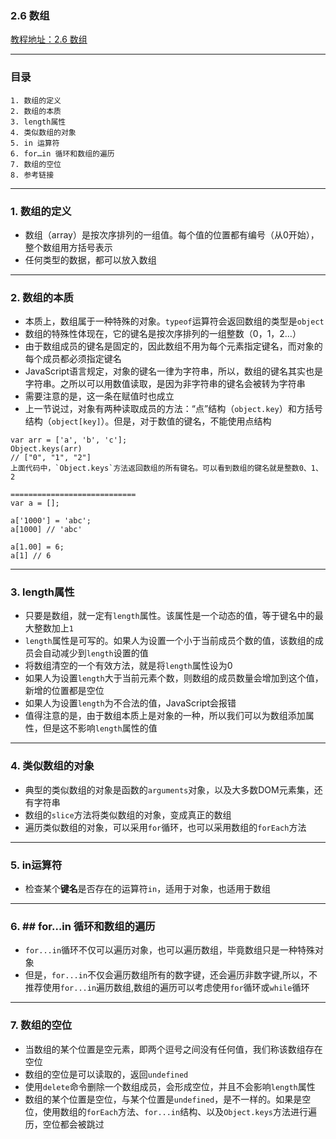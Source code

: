 ### 2.6 数组
[教程地址：2.6 数组](http://javascript.ruanyifeng.com/grammar/array.html)


---
### 目录

```
1. 数组的定义
2. 数组的本质
3. length属性
4. 类似数组的对象
5. in 运算符
6. for…in 循环和数组的遍历
7. 数组的空位
8. 参考链接
```

---
### 1. 数组的定义
- 数组（array）是按次序排列的一组值。每个值的位置都有编号（从0开始），整个数组用方括号表示
- 任何类型的数据，都可以放入数组

---
### 2. 数组的本质
- 本质上，数组属于一种特殊的对象。`typeof`运算符会返回数组的类型是`object`
- 数组的特殊性体现在，它的键名是按次序排列的一组整数（0，1，2…）
- 由于数组成员的键名是固定的，因此数组不用为每个元素指定键名，而对象的每个成员都必须指定键名
- JavaScript语言规定，对象的键名一律为字符串，所以，数组的键名其实也是字符串。之所以可以用数值读取，是因为非字符串的键名会被转为字符串
- 需要注意的是，这一条在赋值时也成立
- 上一节说过，对象有两种读取成员的方法：“点”结构（`object.key`）和方括号结构（`object[key]`）。但是，对于数值的键名，不能使用点结构

```
var arr = ['a', 'b', 'c'];
Object.keys(arr)
// ["0", "1", "2"]
上面代码中，`Object.keys`方法返回数组的所有键名。可以看到数组的键名就是整数0、1、2

============================
var a = [];

a['1000'] = 'abc';
a[1000] // 'abc'

a[1.00] = 6;
a[1] // 6
```

---
### 3. length属性
- 只要是数组，就一定有`length`属性。该属性是一个动态的值，等于键名中的最大整数加上`1`
- `length`属性是可写的。如果人为设置一个小于当前成员个数的值，该数组的成员会自动减少到`length`设置的值
- 将数组清空的一个有效方法，就是将`length`属性设为0
- 如果人为设置`length`大于当前元素个数，则数组的成员数量会增加到这个值，新增的位置都是空位
- 如果人为设置`length`为不合法的值，JavaScript会报错
- 值得注意的是，由于数组本质上是对象的一种，所以我们可以为数组添加属性，但是这不影响`length`属性的值

---
### 4.  类似数组的对象
- 典型的类似数组的对象是函数的`arguments`对象，以及大多数DOM元素集，还有字符串
- 数组的`slice`方法将类似数组的对象，变成真正的数组
- 遍历类似数组的对象，可以采用`for`循环，也可以采用数组的`forEach`方法

---
### 5. in运算符
- 检查某个**键名**是否存在的运算符`in`，适用于对象，也适用于数组

---
### 6. ## for…in 循环和数组的遍历
- `for...in`循环不仅可以遍历对象，也可以遍历数组，毕竟数组只是一种特殊对象
- 但是，`for...in`不仅会遍历数组所有的数字键，还会遍历非数字键,所以，不推荐使用`for...in`遍历数组,数组的遍历可以考虑使用`for`循环或`while`循环

---
### 7.  数组的空位
- 当数组的某个位置是空元素，即两个逗号之间没有任何值，我们称该数组存在空位
- 数组的空位是可以读取的，返回`undefined`
- 使用`delete`命令删除一个数组成员，会形成空位，并且不会影响`length`属性
- 数组的某个位置是空位，与某个位置是`undefined`，是不一样的。如果是空位，使用数组的`forEach`方法、`for...in`结构、以及`Object.keys`方法进行遍历，空位都会被跳过
